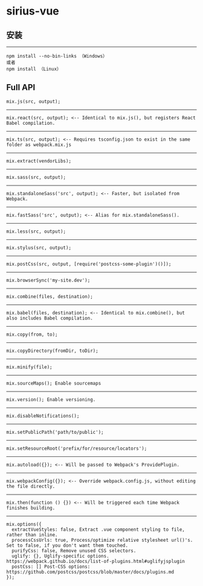 # sirius-vue


## 安装

---
    npm install --no-bin-links （Windows）
    或者
    npm install （Linux）


## Full API ##


    mix.js(src, output);
---
    mix.react(src, output); <-- Identical to mix.js(), but registers React Babel compilation.
---
    mix.ts(src, output); <-- Requires tsconfig.json to exist in the same folder as webpack.mix.js
---
    mix.extract(vendorLibs);
---
    mix.sass(src, output);
---
    mix.standaloneSass('src', output); <-- Faster, but isolated from Webpack.
---
    mix.fastSass('src', output); <-- Alias for mix.standaloneSass().
---
    mix.less(src, output);
---
    mix.stylus(src, output);
---
    mix.postCss(src, output, [require('postcss-some-plugin')()]);
---
    mix.browserSync('my-site.dev');
---
    mix.combine(files, destination);
---
    mix.babel(files, destination); <-- Identical to mix.combine(), but also includes Babel compilation.
---
    mix.copy(from, to);
---
    mix.copyDirectory(fromDir, toDir);
---
    mix.minify(file);
---
    mix.sourceMaps(); Enable sourcemaps
---
    mix.version(); Enable versioning.
---
    mix.disableNotifications();
---
    mix.setPublicPath('path/to/public');
---
    mix.setResourceRoot('prefix/for/resource/locators');
---
    mix.autoload({}); <-- Will be passed to Webpack's ProvidePlugin.
---
    mix.webpackConfig({}); <-- Override webpack.config.js, without editing the file directly.
---
    mix.then(function () {}) <-- Will be triggered each time Webpack finishes building.
---
    mix.options({
      extractVueStyles: false, Extract .vue component styling to file, rather than inline.
      processCssUrls: true, Process/optimize relative stylesheet url()'s. Set to false, if you don't want them touched.
      purifyCss: false, Remove unused CSS selectors.
      uglify: {}, Uglify-specific options. https://webpack.github.io/docs/list-of-plugins.html#uglifyjsplugin
      postCss: [] Post-CSS options: https://github.com/postcss/postcss/blob/master/docs/plugins.md
    });

